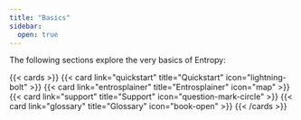 ```yaml
---
title: "Basics"
sidebar:
  open: true
---
```


The following sections explore the very basics of Entropy:

{{< cards >}}
  {{< card link="quickstart" title="Quickstart" icon="lightning-bolt" >}}
  {{< card link="entrosplainer" title="Entrosplainer" icon="map" >}}
  {{< card link="support" title="Support" icon="question-mark-circle" >}}
  {{< card link="glossary" title="Glossary" icon="book-open" >}}
{{< /cards >}}


